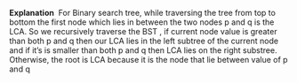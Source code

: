 **Explanation**
​
For Binary search tree, while traversing the tree from top to bottom the first node which lies in between the two nodes p and q is the LCA. So we recursively traverse the BST , if current node value is greater than both p and q then our LCA lies in the left subtree of the current node and if it’s is smaller than both p and q then LCA lies on the right substree. Otherwise, the root is LCA because it is the node that lie between value of p and q